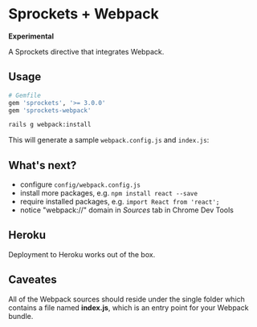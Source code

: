 # Sprockets + Webpack

**Experimental**

A Sprockets directive that integrates Webpack.

## Usage

``` ruby
# Gemfile
gem 'sprockets', '>= 3.0.0'
gem 'sprockets-webpack'
```

```bash
rails g webpack:install
```

This will generate a sample `webpack.config.js` and `index.js`:

## What's next?

* configure `config/webpack.config.js`
* install more packages, e.g. `npm install react --save`
* require installed packages, e.g. `import React from 'react';`
* notice "webpack://" domain in *Sources* tab in Chrome Dev Tools

## Heroku

Deployment to Heroku works out of the box.

## Caveates

All of the Webpack sources should reside under the single folder which contains a file named **index.js**, which is an entry point for your Webpack bundle.
